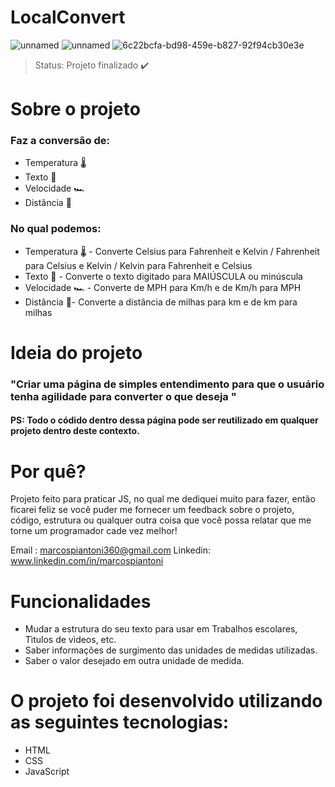 <h1> LocalConvert </h1>

![unnamed](https://user-images.githubusercontent.com/100890415/170072246-c3937764-1a1f-45ef-8c32-a45689cee744.png)
![unnamed](https://user-images.githubusercontent.com/100890415/170073090-d293acb3-8093-417f-955c-8aa6da165cd3.png)
![6c22bcfa-bd98-459e-b827-92f94cb30e3e](https://user-images.githubusercontent.com/100890415/170073547-3bd5f73f-b801-421f-9ceb-c7e90e6e863d.png)
> Status: Projeto finalizado ✔️

<h1> Sobre o projeto </h1>

### Faz a conversão de:

+ Temperatura 🌡️
+ Texto 📃
+ Velocidade 🏎️
+ Distância 📌

### No qual podemos:
+ Temperatura 🌡️ - Converte Celsius para Fahrenheit e Kelvin /
  Fahrenheit para Celsius e Kelvin 
 / Kelvin para Fahrenheit e Celsius 
+ Texto 📃 - Converte o texto digitado para MAIÚSCULA ou minúscula
+ Velocidade 🏎️ - Converte de MPH para Km/h e de Km/h para MPH
+ Distância 📌- Converte a distância de milhas para km e de km para milhas

<h1> Ideia do projeto </h1>

### "Criar uma página de simples entendimento para que o usuário tenha agilidade para converter o que deseja "
   #### PS: Todo o códido dentro dessa página pode ser reutilizado em qualquer projeto dentro deste contexto.
   
<h1> Por quê? </h1> 
 Projeto feito para praticar JS, no qual me dediquei muito para fazer,  então ficarei feliz se você puder me fornecer um feedback sobre o projeto, código, estrutura ou qualquer outra coisa que você possa relatar que me torne um programador cade vez melhor! 

Email : marcospiantoni360@gmail.com
Linkedin: www.linkedin.com/in/marcospiantoni

<h1> Funcionalidades </h1>

+ Mudar a estrutura do seu texto para usar em Trabalhos escolares, Tìtulos de vìdeos, etc.
+ Saber informações de surgimento das unidades de medidas utilizadas.
+ Saber o valor desejado em outra unidade de medida.

<h1> O projeto foi desenvolvido utilizando as seguintes tecnologias: </h1>

+ HTML
+ CSS
+ JavaScript

